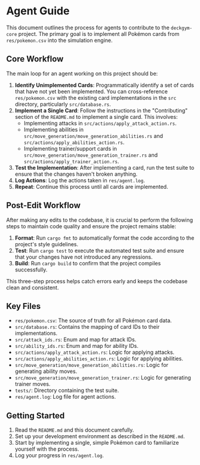 
# Agent Guide

This document outlines the process for agents to contribute to the `deckgym-core` project. The primary goal is to implement all Pokémon cards from `res/pokemon.csv` into the simulation engine.

## Core Workflow

The main loop for an agent working on this project should be:

1.  **Identify Unimplemented Cards**: Programmatically identify a set of cards that have not yet been implemented. You can cross-reference `res/pokemon.csv` with the existing card implementations in the `src` directory, particularly `src/database.rs`.
2.  **Implement a Single Card**: Follow the instructions in the "Contributing" section of the `README.md` to implement a single card. This involves:
    *   Implementing attacks in `src/actions/apply_attack_action.rs`.
    *   Implementing abilities in `src/move_generation/move_generation_abilities.rs` and `src/actions/apply_abilities_action.rs`.
    *   Implementing trainer/support cards in `src/move_generation/move_generation_trainer.rs` and `src/actions/apply_trainer_action.rs`.
3.  **Test the Implementation**: After implementing a card, run the test suite to ensure that the changes haven't broken anything.
4.  **Log Actions**: Log the actions taken in `res/agent.log`.
5.  **Repeat**: Continue this process until all cards are implemented.

## Post-Edit Workflow

After making any edits to the codebase, it is crucial to perform the following steps to maintain code quality and ensure the project remains stable:

1.  **Format**: Run `cargo fmt` to automatically format the code according to the project's style guidelines.
2.  **Test**: Run `cargo test` to execute the automated test suite and ensure that your changes have not introduced any regressions.
3.  **Build**: Run `cargo build` to confirm that the project compiles successfully.

This three-step process helps catch errors early and keeps the codebase clean and consistent.

## Key Files

*   `res/pokemon.csv`: The source of truth for all Pokémon card data.
*   `src/database.rs`: Contains the mapping of card IDs to their implementations.
*   `src/attack_ids.rs`: Enum and map for attack IDs.
*   `src/ability_ids.rs`: Enum and map for ability IDs.
*   `src/actions/apply_attack_action.rs`: Logic for applying attacks.
*   `src/actions/apply_abilities_action.rs`: Logic for applying abilities.
*   `src/move_generation/move_generation_abilities.rs`: Logic for generating ability moves.
*   `src/move_generation/move_generation_trainer.rs`: Logic for generating trainer moves.
*   `tests/`: Directory containing the test suite.
*   `res/agent.log`: Log file for agent actions.

## Getting Started

1.  Read the `README.md` and this document carefully.
2.  Set up your development environment as described in the `README.md`.
3.  Start by implementing a single, simple Pokémon card to familiarize yourself with the process.
4.  Log your progress in `res/agent.log`.
